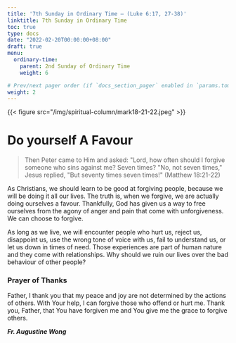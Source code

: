 ```yaml
---
title: '7th Sunday in Ordinary Time – (Luke 6:17, 27-38)'
linktitle: 7th Sunday in Ordinary Time
toc: true
type: docs
date: "2022-02-20T00:00:00+08:00"
draft: true
menu:
  ordinary-time:
    parent: 2nd Sunday of Ordinary Time
    weight: 6

# Prev/next pager order (if `docs_section_pager` enabled in `params.toml`)
weight: 2
---
```

{{< figure src="/img/spiritual-column/mark18-21-22.jpeg" >}}

# Do yourself  A Favour

> Then Peter came to Him and asked: "Lord, how often should I forgive someone who sins against me? Seven times? "No, not seven times," Jesus replied, "But seventy times seven times!" (Matthew 18:21-22)

As Christians, we should learn to be good at forgiving people, because we will be doing it all our lives. The truth is, when we forgive, we are actually doing ourselves a favour. Thankfully, God has given us a way to free ourselves from the agony of anger and pain that come with unforgiveness. We can choose to forgive.

As long as we live, we will encounter people who hurt us, reject us, disappoint us, use the wrong tone of voice with us, fail to understand us, or let us down in times of need. Those experiences are part of human nature and they come with relationships. Why should we ruin our lives over the bad behaviour of other people?

### Prayer of Thanks
Father, I thank you that my peace and joy are not determined by the actions of others. With Your help, I can forgive those who offend or hurt me. Thank you, Father, that You have forgiven me and You give me the grace to forgive others.

___Fr. Augustine Wong___
